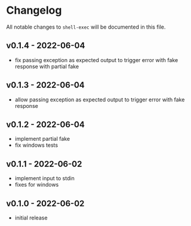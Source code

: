 # Changelog

All notable changes to `shell-exec` will be documented in this file.

## v0.1.4 - 2022-06-04

- fix passing exception as expected output to trigger error with fake response with partial fake

## v0.1.3 - 2022-06-04

- allow passing exception as expected output to trigger error with fake response

## v0.1.2 - 2022-06-04

- implement partial fake
- fix windows tests

## v0.1.1 - 2022-06-02

- implement input to stdin
- fixes for windows

## v0.1.0 - 2022-06-02

- initial release
